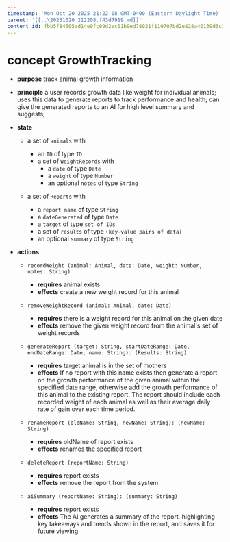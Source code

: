 ```yaml
---
timestamp: 'Mon Oct 20 2025 21:22:08 GMT-0400 (Eastern Daylight Time)'
parent: '[[..\20251020_212208.f43d7919.md]]'
content_id: fbb5f84605ad14e9fc09d2ec01b9ed78021f110707bd2e828a40139d6c34e58c
---
```


# concept GrowthTracking

* **purpose** track animal growth information

* **principle**
  a user records growth data like weight for individual animals;
  uses this data to generate reports to track performance and health;
  can give the generated reports to an AI for high level summary and suggests;

* **state**
  * a set of `animals` with
    * an `ID` of type `ID`
    * a set of `WeightRecords` with
      * a `date` of type `Date`
      * a `weight` of type `Number`
      * an optional `notes` of type `String`

  * a set of `Reports` with
    * a `report name` of type `String`
    * a `dateGenerated` of type `Date`
    * a `target` of type `set of IDs`
    * a set of `results` of type `(key-value pairs of data)`
    * an optional `summary` of type `String`

* **actions**
  * `recordWeight (animal: Animal, date: Date, weight: Number, notes: String)`
    * **requires** animal exists
    * **effects** create a new weight record for this animal

  * `removeWeightRecord (animal: Animal, date: Date)`
    * **requires** there is a weight record for this animal on the given date
    * **effects** remove the given weight record from the animal's set of weight records

  * `generateReport (target: String, startDateRange: Date, endDateRange: Date, name: String): (Results: String)`
    * **requires** target animal is in the set of mothers
    * **effects** If no report with this name exists then generate a report on the growth performance of the given animal within the specified date range, otherwise add the growth performance of this animal to the existing report. The report should include each recorded weight of each animal as well as their average daily rate of gain over each time period.

  * `renameReport (oldName: String, newName: String): (newName: String)`
    * **requires** oldName of report exists
    * **effects** renames the specified report

  * `deleteReport (reportName: String)`
    * **requires** report exists
    * **effects** remove the report from the system

  * `aiSummary (reportName: String): (summary: String)`
    * **requires** report exists
    * **effects** The AI generates a summary of the report, highlighting key takeaways and trends shown in the report, and saves it for future viewing
